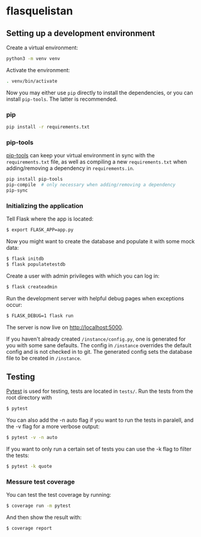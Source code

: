 # flasquelistan

## Setting up a development environment
Create a virtual environment:

```sh
python3 -m venv venv
```

Activate the environment:

```sh
. venv/bin/activate
```

Now you may either use `pip` directly to install the dependencies, or
you can install `pip-tools`. The latter is recommended.

### pip

```sh
pip install -r requirements.txt
```

### pip-tools
[pip-tools](https://github.com/jazzband/pip-tools) can keep your virtual
environment in sync with the `requirements.txt` file, as well as compiling a
new `requirements.txt` when adding/removing a dependency in `requirements.in`.

```sh
pip install pip-tools
pip-compile  # only necessary when adding/removing a dependency
pip-sync
```

### Initializing the application

Tell Flask where the app is located:
```sh
$ export FLASK_APP=app.py
```

Now you might want to create the database and populate it with some mock data:
```sh
$ flask initdb
$ flask populatetestdb
```

Create a user with admin privileges with which you can log in:
```sh
$ flask createadmin
```

Run the development server with helpful debug pages when exceptions occur:
```sh
$ FLASK_DEBUG=1 flask run
```
The server is now live on [http://localhost:5000](http://localhost:5000).

If you haven't already created `/instance/config.py`, one is generated for you
with some sane defaults. The config in `/instance` overrides the default config
and is not checked in to git. The generated config sets the database file to be
created in `/instance`.

## Testing
[Pytest](https://docs.pytest.org/en/latest/) is used for testing, tests are
located in `tests/`. Run the tests from the root directory with
```sh
$ pytest
```

You can also add the -n auto flag if you want to run the tests in paralell, and the -v flag for a more verbose output:
```sh
$ pytest -v -n auto
```

If you want to only run a certain set of tests you can use the -k flag to filter the tests:
```sh
$ pytest -k quote
```

### Messure test coverage
You can test the test coverage by running:
```sh
$ coverage run -m pytest
```
And then show the result with:
```sh
$ coverage report
```

